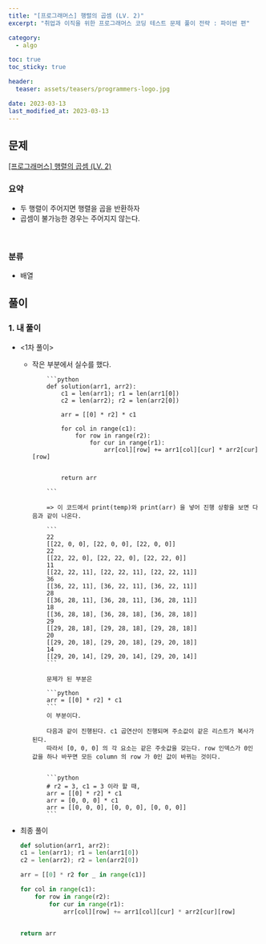 ```yaml
---
title: "[프로그래머스] 행렬의 곱셈 (LV. 2)"
excerpt: "취업과 이직을 위한 프로그래머스 코딩 테스트 문제 풀이 전략 : 파이썬 편"

category:
  - algo

toc: true
toc_sticky: true

header:
  teaser: assets/teasers/programmers-logo.jpg

date: 2023-03-13
last_modified_at: 2023-03-13
---
```


## 문제

[[프로그래머스] 행렬의 곱셈 (LV. 2) ](https://programmers.co.kr/learn/courses/30/lessons/64065)

### 요약

- 두 행렬이 주어지면 행렬을 곱을 반환하자
- 곱셈이 불가능한 경우는 주어지지 않는다.

<br>

### 분류

- 배열

## 풀이

### 1. 내 풀이

- <1차 풀이>

  - 작은 부분에서 실수를 했다.
    <br>

            ```python
            def solution(arr1, arr2):
                c1 = len(arr1); r1 = len(arr1[0])
                c2 = len(arr2); r2 = len(arr2[0])

                arr = [[0] * r2] * c1

                for col in range(c1):
                    for row in range(r2):
                        for cur in range(r1):
                            arr[col][row] += arr1[col][cur] * arr2[cur][row]


                return arr

            ```

            => 이 코드에서 print(temp)와 print(arr) 을 넣어 진행 상황을 보면 다음과 같이 나온다.

            ```
            22
            [[22, 0, 0], [22, 0, 0], [22, 0, 0]]
            22
            [[22, 22, 0], [22, 22, 0], [22, 22, 0]]
            11
            [[22, 22, 11], [22, 22, 11], [22, 22, 11]]
            36
            [[36, 22, 11], [36, 22, 11], [36, 22, 11]]
            28
            [[36, 28, 11], [36, 28, 11], [36, 28, 11]]
            18
            [[36, 28, 18], [36, 28, 18], [36, 28, 18]]
            29
            [[29, 28, 18], [29, 28, 18], [29, 28, 18]]
            20
            [[29, 20, 18], [29, 20, 18], [29, 20, 18]]
            14
            [[29, 20, 14], [29, 20, 14], [29, 20, 14]]
            ```

            문제가 된 부분은

            ```python
            arr = [[0] * r2] * c1
            ```
            이 부분이다.

            다음과 같이 진행된다. c1 곱연산이 진행되며 주소값이 같은 리스트가 복사가 된다.
            따라서 [0, 0, 0] 의 각 요소는 같은 주솟값을 갖는다. row 인덱스가 0인 값을 하나 바꾸면 모든 column 의 row 가 0인 값이 바뀌는 것이다.


            ```python
            # r2 = 3, c1 = 3 이라 할 때,
            arr = [[0] * r2] * c1
            arr = [0, 0, 0] * c1
            arr = [[0, 0, 0], [0, 0, 0], [0, 0, 0]]
            ```

- 최종 풀이

  ```python
  def solution(arr1, arr2):
  c1 = len(arr1); r1 = len(arr1[0])
  c2 = len(arr2); r2 = len(arr2[0])

  arr = [[0] * r2 for _ in range(c1)]

  for col in range(c1):
      for row in range(r2):
          for cur in range(r1):
              arr[col][row] += arr1[col][cur] * arr2[cur][row]


  return arr
  ```
